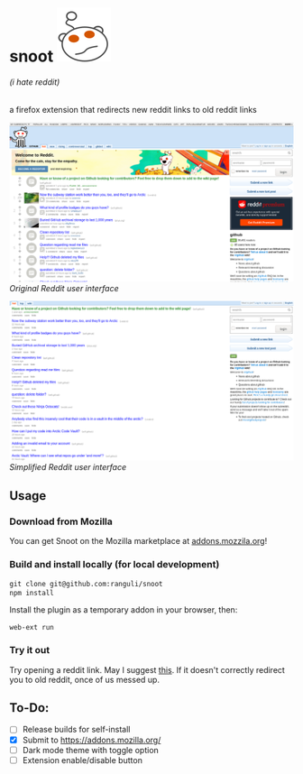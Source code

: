 # snoot ![snoot](https://github.com/ranguli/snoot/raw/master/icons/snoot-light.svg)
###### (i hate reddit)

a firefox extension that redirects new reddit links to old reddit links

![original](https://github.com/ranguli/snoot/raw/master/screenshots/original_reddit.png)
_Original Reddit user interface_

![simplified](https://github.com/ranguli/snoot/raw/master/screenshots/simplified_reddit.png)
_Simplified Reddit user interface_


## Usage

### Download from Mozilla

You can get Snoot on the Mozilla marketplace at [addons.mozzila.org](https://addons.mozilla.org/en-US/firefox/addon/snoot/)!

### Build and install locally (for local development)

```
git clone git@github.com:ranguli/snoot
npm install
```

Install the plugin as a temporary addon in your browser, then:

```
web-ext run
```

### Try it out

Try opening a reddit link. May I suggest [this](https://reddit.com/r/IASIP/top/?sort=top&t=all). If it doesn't correctly redirect you to old reddit, once of us messed up.


## To-Do:
- [ ] Release builds for self-install
- [x] Submit to https://addons.mozilla.org/
- [ ] Dark mode theme with toggle option
- [ ] Extension enable/disable button
